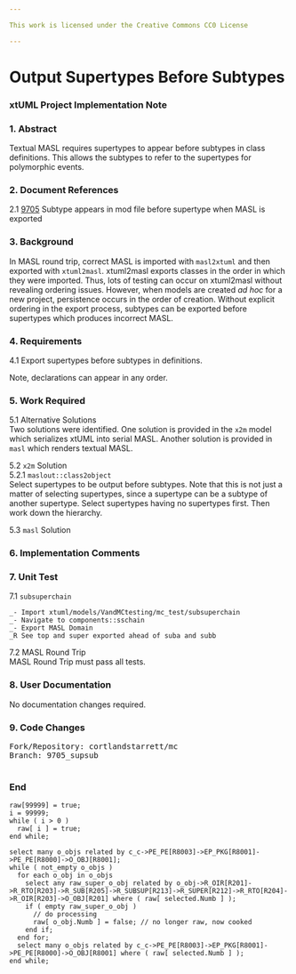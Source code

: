 ```yaml
---

This work is licensed under the Creative Commons CC0 License

---
```


# Output Supertypes Before Subtypes  
### xtUML Project Implementation Note

### 1. Abstract

Textual MASL requires supertypes to appear before subtypes in class
definitions.  This allows the subtypes to refer to the supertypes
for polymorphic events.

### 2. Document References

<a id="2.1"></a>2.1 [9705](https://support.onefact.net/issues/9705) Subtype appears in mod file before supertype when MASL is exported  

### 3. Background

In MASL round trip, correct MASL is imported with `masl2xtuml` and then
exported with `xtuml2masl`.  xtuml2masl exports classes in the order in
which they were imported.  Thus, lots of testing can occur on xtuml2masl
without revealing ordering issues.  However, when models are created
_ad hoc_ for a new project, persistence occurs in the order of creation.
Without explicit ordering in the export process, subtypes can be exported
before supertypes which produces incorrect MASL.

### 4. Requirements

4.1 Export supertypes before subtypes in definitions.  

Note, declarations can appear in any order.

### 5. Work Required

5.1 Alternative Solutions  
Two solutions were identified.  One solution is provided in the `x2m`
model which serializes xtUML into serial MASL.  Another solution is
provided in `masl` which renders textual MASL.

5.2 `x2m` Solution  
5.2.1 `maslout::class2object`  
Select supertypes to be output before subtypes.  Note that this is not
just a matter of selecting supertypes, since a supertype can be a subtype
of another supertype.  Select supertypes having no supertypes first.
Then work down the hierarchy.

5.3 `masl` Solution  

### 6. Implementation Comments

### 7. Unit Test

7.1 `subsuperchain`  
```
_- Import xtuml/models/VandMCtesting/mc_test/subsuperchain
_- Navigate to components::sschain
_- Export MASL Domain
_R See top and super exported ahead of suba and subb
```

7.2 MASL Round Trip  
MASL Round Trip must pass all tests.

### 8. User Documentation

No documentation changes required.

### 9. Code Changes

<pre>
Fork/Repository: cortlandstarrett/mc
Branch: 9705_supsub

</pre>

### End



```
raw[99999] = true;
i = 99999;
while ( i > 0 )
  raw[ i ] = true;
end while;

select many o_objs related by c_c->PE_PE[R8003]->EP_PKG[R8001]->PE_PE[R8000]->O_OBJ[R8001];
while ( not_empty o_objs )
  for each o_obj in o_objs
    select any raw_super_o_obj related by o_obj->R_OIR[R201]->R_RTO[R203]->R_SUB[R205]->R_SUBSUP[R213]->R_SUPER[R212]->R_RTO[R204]->R_OIR[R203]->O_OBJ[R201] where ( raw[ selected.Numb ] );
    if ( empty raw_super_o_obj )
      // do processing
      raw[ o_obj.Numb ] = false; // no longer raw, now cooked
    end if;
  end for;
  select many o_objs related by c_c->PE_PE[R8003]->EP_PKG[R8001]->PE_PE[R8000]->O_OBJ[R8001] where ( raw[ selected.Numb ] );
end while;


```


